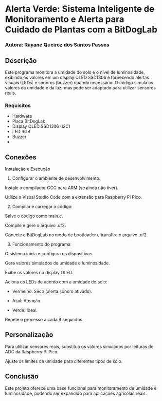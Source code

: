 # Alerta Verde: Sistema Inteligente de Monitoramento e Alerta para Cuidado de Plantas com a BitDogLab 

### Autora: Rayane Queiroz dos Santos Passos

## Descrição

Este programa monitora a umidade do solo e o nível de luminosidade, exibindo os valores em um display OLED SSD1306 e fornecendo alertas visuais (LEDs) e sonoros (buzzer) quando necessário. O código simula os valores da umidade e da luz, mas pode ser adaptado para utilizar sensores reais.

### Requisitos

- Hardware
- Placa BitDogLab
- Display OLED SSD1306 (I2C)
- LED RGB
- Buzzer
- 
## Conexões

Instalação e Execução

1. Configurar o ambiente de desenvolvimento:

Instale o compilador GCC para ARM (se ainda não tiver).

Utilize o Visual Studio Code com a extensão para Raspberry Pi Pico.

2. Compilar e carregar o código:

Salve o código como main.c.

Compile e gere o arquivo .uf2.

Conecte a BitDogLab no modo de bootloader e transfira o arquivo .uf2.

3. Funcionamento do programa:

O sistema inicia e configura os dispositivos.

Gera valores simulados de umidade e luminosidade.

Exibe os valores no display OLED.

Aciona os LEDs de acordo com a umidade do solo:

- Vermelho: Seco (alerta sonoro ativado).

- Azul: Atenção.

- Verde: Ideal.

Repete o processo a cada 8 segundos.

## Personalização

Para utilizar sensores reais, substitua os valores simulados por leituras do ADC da Raspberry Pi Pico.

Ajuste os limites de umidade para diferentes tipos de solo.

## Conclusão

Este projeto oferece uma base funcional para monitoramento de umidade e luminosidade, podendo ser expandido para aplicações agrícolas reais.

